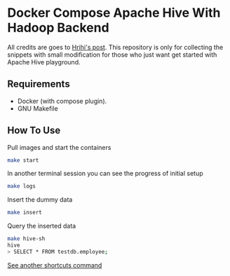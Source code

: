 # Docker Compose Apache Hive With Hadoop Backend

All credits are goes to [Hrihi's post](https://hshirodkar.medium.com/apache-hive-on-docker-4d7280ac6f8e). This repository is only for collecting the snippets with small modification for those who just want get started with Apache Hive playground.

## Requirements

- Docker (with compose plugin).
- GNU Makefile

## How To Use

Pull images and start the containers

```sh
make start
```

In another terminal session you can see the progress of initial setup

```sh
make logs
```

Insert the dummy data

```sh
make insert
```

Query the inserted data

```sh
make hive-sh
hive
> SELECT * FROM testdb.employee;
```

[See another shortcuts command](./Makefile)
